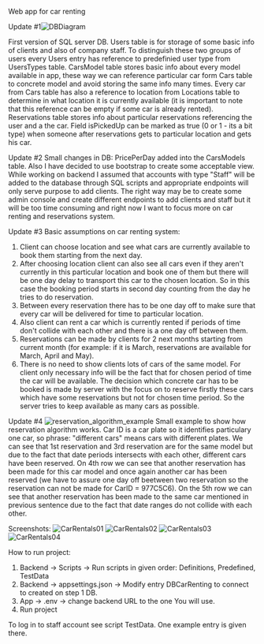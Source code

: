 Web app for car renting

Update #1![DBDiagram](https://user-images.githubusercontent.com/38327738/223462639-d13bc2cc-546f-44b5-afac-144a6627fb2c.png)

First version of SQL server DB. Users table is for storage of some basic info of clients and also of company staff. To distinguish these two groups of users every Users entry has reference to predefinied user type from UsersTypes table. CarsModel table stores basic info about every model available in app, these way we can reference particular car form Cars table to concrete model and avoid storing the same info many times. Every car from Cars table has also a reference to location from Locations table to determine in what location it is currently available (it is important to note that this reference can be empty if some car is already rented). Reservations table stores info about particular reservations referencing the user and a the car. Field isPickedUp can be marked as true (0 or 1 - its a bit type) when someone after reservations gets to particular location and gets his car.

Update #2
Small changes in DB: PricePerDay added into the CarsModels table. 
Also I have decided to use bootstrap to create some acceptable view. 
While working on backend I assumed that accounts with type "Staff" will be added to the database through SQL scripts and appropriate endpoints will only serve purpose to add clients. The right way may be to create some admin console and create different endpoints to add clients and staff but it will be too time consuming and right now I want to focus more on car renting and reservations system.

Update #3
Basic assumptions on car renting system:
1. Client can choose location and see what cars are currently available to book them starting from the next day.
2. After choosing location client can also see all cars even if they aren't currently in this particular location and book one of them but there will be one day delay to transport this car to the chosen location. So in this case the booking period starts in second day counting from the day he tries to do reservation. 
3. Between every reservation there has to be one day off to make sure that every car will be delivered for time to particular location. 
4. Also client can rent a car which is currently rented if periods of time don't collide with each other and there is a one day off between them.
5. Reservations can be made by clients for 2 next months starting from current month (for example: if it is March, reservations are available for March, April and May).
6. There is no need to show clients lots of cars of the same model. For client only necessary info will be the fact that for chosen period of time the car will be available. The decision which concrete car has to be booked is made by server with the focus on to reserve firstly these cars which have some reservations but not for chosen time period. So the server tries to keep available as many cars as possible.

Update #4
![reservation_algorithm_example](https://user-images.githubusercontent.com/38327738/226184681-e5875339-6000-4151-a171-6fb94a248199.png)
Small example to show how reservation algorithm works. Car ID is a car plate so it identifies particulary one car, so phrase: "different cars" means cars with different plates. We can see that 1st reservation and 3rd reservation are for the same model but due to the fact that date periods intersects with each other, different cars have been reserved. On 4th row we can see that another reservation has been made for this car model and once again another car has been reserved (we have to assure one day off beetween two reservation so the reservation can not be made for CarID = 977C5C6). On the 5th row we can see that another reservation has been made to the same car mentioned in previous sentence due to the fact that date ranges do not collide with each other. 

Screenshots:
![CarRentals01](https://github.com/slimak7/CarRentals/assets/38327738/c626a1c8-da5a-4fda-a04d-793bac046bce)
![CarRentals02](https://github.com/slimak7/CarRentals/assets/38327738/8965124c-d657-4dbc-a8f8-07eddc3dcae1)
![CarRentals03](https://github.com/slimak7/CarRentals/assets/38327738/1cad3df9-d2dd-480a-848b-e3633d4e0147)
![CarRentals04](https://github.com/slimak7/CarRentals/assets/38327738/afab9dcb-f14b-4fe8-98ca-0fbf69618c0e)

How to run project:
1. Backend -> Scripts -> Run scripts in given order: Definitions, Predefined, TestData
2. Backend -> appsettings.json -> Modify entry DBCarRenting to connect to created on step 1 DB.
3. App -> .env -> change backend URL to the one You will use.
4. Run project

To log in to staff account see script TestData. One example entry is given there. 

